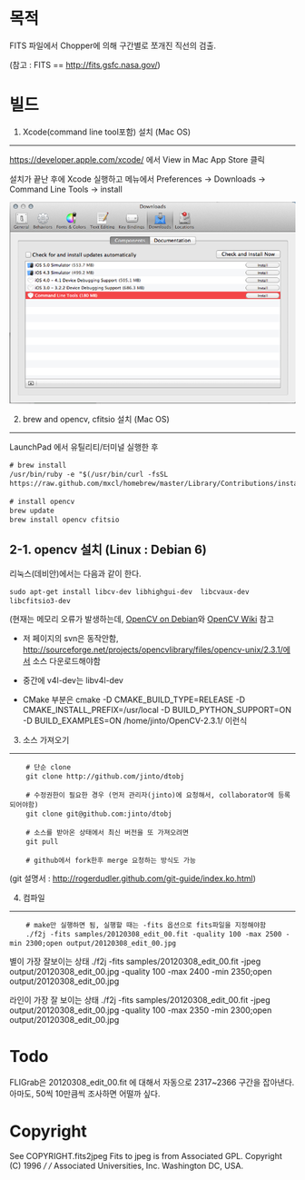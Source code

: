 
목적
====
FITS 파일에서 Chopper에 의해 구간별로 쪼개진 직선의 검출. 


(참고 : FITS == http://fits.gsfc.nasa.gov/)

빌드
=====
1. Xcode(command line tool포함) 설치 (Mac OS)
-------

https://developer.apple.com/xcode/ 에서 View in Mac App Store 클릭

설치가 끝난 후에 Xcode 실행하고 메뉴에서 Preferences -> Downloads -> Command Line Tools -> install

![스크린샷](https://github.com/jinto/dtobj/raw/master/xcode_commandline.png)


2. brew and opencv, cfitsio 설치 (Mac OS)
----------

LaunchPad 에서 유틸리티/터미널 실행한 후 
		
	# brew install
	/usr/bin/ruby -e "$(/usr/bin/curl -fsSL https://raw.github.com/mxcl/homebrew/master/Library/Contributions/install_homebrew.rb)"
		
	# install opencv
	brew update
	brew install opencv cfitsio


2-1. opencv 설치 (Linux : Debian 6)
-----

리눅스(데비안)에서는 다음과 같이 한다.

	sudo apt-get install libcv-dev libhighgui-dev  libcvaux-dev libcfitsio3-dev

(현재는 메모리 오류가 발생하는데, 
[OpenCV on Debian](http://www.lengrand.fr/2011/11/compiling-opencv-for-linux-debian/)와
[OpenCV Wiki](http://opencv.willowgarage.com/wiki/InstallGuide%20%3A%20Debian) 참고

* 저 페이지의 svn은 동작안함, http://sourceforge.net/projects/opencvlibrary/files/opencv-unix/2.3.1/에서 소스 다운로드해야함

* 중간에 v4l-dev는 libv4l-dev

* CMake 부분은
	cmake -D CMAKE_BUILD_TYPE=RELEASE -D CMAKE_INSTALL_PREFIX=/usr/local -D BUILD_PYTHON_SUPPORT=ON -D BUILD_EXAMPLES=ON /home/jinto/OpenCV-2.3.1/
이런식



3. 소스	가져오기
-----

		# 단순 clone
		git clone http://github.com/jinto/dtobj

		# 수정권한이 필요한 경우 (먼저 관리자(jinto)에 요청해서, collaborator에 등록되어야함)
		git clone git@github.com:jinto/dtobj

		# 소스를 받아온 상태에서 최신 버전을 또 가져오려면
		git pull

		# github에서 fork한후 merge 요청하는 방식도 가능

(git 설명서 : http://rogerdudler.github.com/git-guide/index.ko.html)



4. 컴파일
----

		# make만 실행하면 됨, 실행할 때는 -fits 옵션으로 fits파일을 지정해야함
		./f2j -fits samples/20120308_edit_00.fit -quality 100 -max 2500 -min 2300;open output/20120308_edit_00.jpg 

별이 가장 잘보이는 상태
		./f2j -fits samples/20120308_edit_00.fit -jpeg output/20120308_edit_00.jpg -quality 100 -max 2400 -min 2350;open output/20120308_edit_00.jpg 

라인이 가장 잘 보이는 상태
		./f2j -fits samples/20120308_edit_00.fit -jpeg output/20120308_edit_00.jpg -quality 100 -max 2350 -min 2300;open output/20120308_edit_00.jpg 


Todo
====
    
FLIGrab은 20120308_edit_00.fit 에 대해서 자동으로 2317~2366 구간을 잡아낸다.
아마도, 50씩 10만큼씩 조사하면 어떨까 싶다.


Copyright
=========
See COPYRIGHT.fits2jpeg Fits to jpeg is from Associated 
GPL.
Copyright (C) 1996                                                   */
/*  Associated Universities, Inc. Washington DC, USA.  
